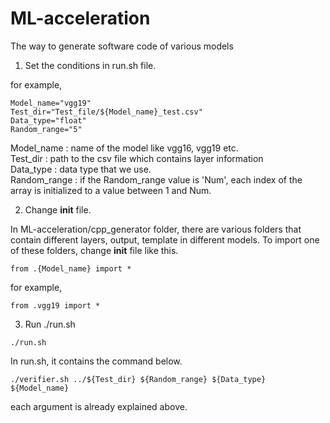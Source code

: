 # ML-acceleration  

The way to generate software code of various models

1. Set the conditions in run.sh file. 
  
for example,  
```
Model_name="vgg19"
Test_dir="Test_file/${Model_name}_test.csv"
Data_type="float"
Random_range="5"  
```  
Model_name : name of the model like vgg16, vgg19 etc.  
Test_dir : path to the csv file which contains layer information  
Data_type : data type that we use.  
Random_range : if the Random_range value is 'Num', each index of the array is initialized to a value between 1 and Num.  

2. Change __init__ file.

In ML-acceleration/cpp_generator folder, there are various folders that contain different layers, output, template in different models.
To import one of these folders, change __init__ file like this.

```  
from .{Model_name} import *
```   

for example,  
```  
from .vgg19 import *
``` 


3. Run ./run.sh  
```
./run.sh
```  
  In run.sh, it contains the command below.
  
  ```
  ./verifier.sh ../${Test_dir} ${Random_range} ${Data_type} ${Model_name}
  ```
  each argument is already explained above.      
   
